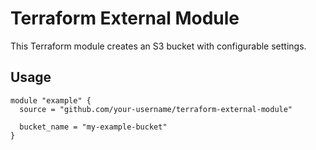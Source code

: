 # Terraform External Module

This Terraform module creates an S3 bucket with configurable settings.

## Usage

```hcl
module "example" {
  source = "github.com/your-username/terraform-external-module"

  bucket_name = "my-example-bucket"
}
